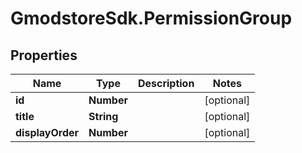 # GmodstoreSdk.PermissionGroup

## Properties

Name | Type | Description | Notes
------------ | ------------- | ------------- | -------------
**id** | **Number** |  | [optional] 
**title** | **String** |  | [optional] 
**displayOrder** | **Number** |  | [optional] 


